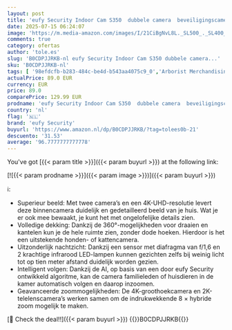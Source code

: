 ```yaml
---
layout: post
title: 'eufy Security Indoor Cam S350  dubbele camera  beveiligingscamera met 4K-UHD-resolutie en 8 × zoom en 360° PTZ  mens/huisdier AI  ideaal voor babyfoon/huisdiercamera/huisbeveiliging  dualband wifi'
date: 2025-07-15 06:24:07
image: 'https://m.media-amazon.com/images/I/21CiBgNvL8L._SL500_._SL400_.jpg'
comments: true
category: ofertas
author: 'tole.es'
slug: 'B0CDPJJRKB-nl eufy Security Indoor Cam S350 dubbele camera...'
sku: 'B0CDPJJRKB-nl'
tags: [ '98efdcfb-b283-484c-be4d-b543aa4075c9_0','Arborist Merchandising Root','Beveiligingscameras','Bulletcameras','Camera & foto','Elektronica','Games','Meest verwachte games','Pc-consoles, -games & -accessoires','Pc-games','Self Service','Special Features Stores','eufy security','🇳🇱', ]
actualPrice: 89.0 EUR
currency: EUR
price: 89.0
comparePrice: 129.99 EUR
prodname: 'eufy Security Indoor Cam S350  dubbele camera  beveiligingscamera met 4K-UHD-resolutie en 8 × zoom en 360° PTZ  mens/huisdier AI  ideaal voor babyfoon/huisdiercamera/huisbeveiliging  dualband wifi'
country: 'nl'
flag: '🇳🇱'
brand: 'eufy Security'
buyurl: 'https://www.amazon.nl/dp/B0CDPJJRKB/?tag=tolees0b-21'
descuento: '31.53'
average: '96.7777777777778'
---
```


You've got [{{< param title >}}]({{< param buyurl >}}) at the following link:

[![{{< param prodname >}}]({{< param image >}})]({{< param buyurl >}})

ℹ️:

- Superieur beeld: Met twee camera’s en een 4K-UHD-resolutie levert deze binnencamera duidelijk en gedetailleerd beeld van je huis. Wat je er ook mee bewaakt, je kunt het met ongelofelijke details zien.
- Volledige dekking: Dankzij de 360°-mogelijkheden voor draaien en kantelen kun je de hele ruimte zien, zonder dode hoeken. Hierdoor is het een uitstekende honden- of kattencamera.
- Uitzonderlijk nachtzicht: Dankzij een sensor met diafragma van f/1,6 en 2 krachtige infrarood LED-lampen kunnen gezichten zelfs bij weinig licht tot op tien meter afstand duidelijk worden gezien.
- Intelligent volgen: Dankzij de AI, op basis van een door eufy Security ontwikkeld algoritme, kan de camera familieleden of huisdieren in de kamer automatisch volgen en daarop inzoomen.
- Geavanceerde zoommogelijkheden: De 4K-groothoekcamera en 2K-telelenscamera’s werken samen om de indrukwekkende 8 × hybride zoom mogelijk te maken.

[🛒 Check the deal!!]({{< param buyurl >}})
{{<world>}}B0CDPJJRKB{{</world>}}
